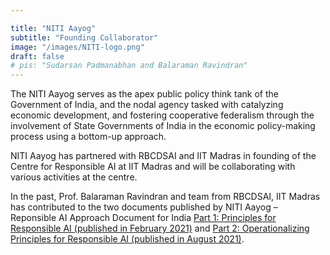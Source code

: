 ```yaml
---

title: "NITI Aayog"
subtitle: "Founding Collaborator"
image: "/images/NITI-logo.png"
draft: false
# pis: "Sudarsan Padmanabhan and Balaraman Ravindran"
---
```


The NITI Aayog serves as the apex public policy think tank of the Government of India, and the nodal agency tasked with catalyzing economic development, and fostering cooperative federalism through the involvement of State Governments of India in the economic policy-making process using a bottom-up approach.

NITI Aayog has partnered with RBCDSAI and IIT Madras in founding of the Centre for Responsible AI at IIT Madras and will be collaborating with various activities at the centre.

In the past, Prof. Balaraman Ravindran and team from RBCDSAI, IIT Madras has contributed to the two documents published by NITI Aayog – Reponsible AI Approach Document for India <a href="https://www.niti.gov.in/sites/default/files/2021-02/Responsible-AI-22022021.pdf" target="_blank">Part 1: Principles for Responsible AI (published in February 2021)</a> and <a href="https://www.niti.gov.in/sites/default/files/2021-08/Part2-Responsible-AI-12082021.pdf" target="_blank">Part 2: Operationalizing Principles for Responsible AI (published in August 2021)</a>.